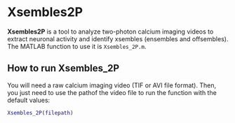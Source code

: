 # Xsembles2P
**Xsembles2P** is a tool to analyze two-photon calcium imaging videos to extract neuronal activity and identify xsembles (ensembles and offsembles). The MATLAB function to use it is `Xsembles_2P.m`.

## How to run Xsembles_2P
You will need a raw calcium imaging video (TIF or AVI file format). Then, you just need to use the pathof the video file to run the function with the default values:
```matlab
Xsembles_2P(filepath)
```
